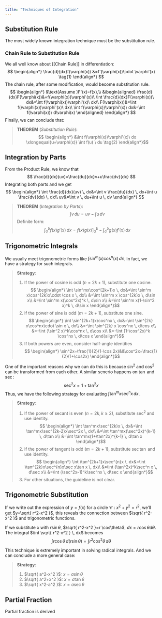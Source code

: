 ```yaml
---
title: "Techniques of Integration"
---
```

## Substitution Rule
The most widely known integration technique must be the substitution rule.
### Chain Rule to Substitution Rule
We all well know about [[Chain Rule]] in differentiation:
$$
\begin{align*}
\frac{d}{dx}f(\varphi(x)) &=f'(\varphi(x))\cdot \varphi'(x) \tag{1}
\end{align*}
$$
The chain rule, after some modification, would become substitution rule.
$$
\begin{align*}
&\text{Assume }F'(x)=f(x),\\
&\begin{aligned}
\frac{d}{dx}F(\varphi(x))&=f(\varphi(x))\varphi'(x)\\
\int \frac{d}{dx}F(\varphi(x))\ dx&=\int f(\varphi(x))\varphi'(x)\ dx\\
F(\varphi(x))&=\int f(\varphi(x))\varphi'(x)\ dx\\
\int f(\varphi(x))\varphi'(x)\ dx&=\int f(\varphi(x))\ d\varphi(x) 
\end{aligned}
\end{align*}
$$
Finally, we can conclude that:
>**THEOREM** (*Substitution Rule*):
>$$
\begin{align*}
&\int f(\varphi(x))\varphi'(x)\ dx \xlongequal{u=\varphi(x)} \int f(u) \ du \tag{2}
\end{align*}$$

## Integration by Parts
From the Product Rule, we know that
$$
\frac{d}{dx}(uv)=\frac{du}{dx}v+u\frac{dv}{dx}
$$
Integrating both parts and we get
$$
\begin{align*}
\int \frac{d}{dx}(uv) \, dx&=\int v \frac{du}{dx} \, dx+\int u \frac{dv}{dx} \, dx\\
uv&=\int v \, du+\int u \, dv  
\end{align*}
$$
>**THEOREM** (*Integration by Parts*):
>$$
\int v \, du=uv-\int u \, dv  $$
>Definite form:
>$$
\int _{a}^b f(x)g'(x) \, dx=f(x)g(x) ]^b_{a} -\int _{a}^b g(x)f'(x) \, dx $$

## Trigonometric Integrals
We usually meet trigonometric forms like $\int \sin^m(x)\cos^n(x) \, dx$. In fact, we have a strategy for such integrals.

>**Strategy**:
>1. If the power of cosine is odd ($n=2k+1$), substitute one cosine.
>$$
\begin{align*}
\int \sin^mx\cos^{2k+1}x \, dx&=\int \sin^m x\cos^{2k}x\cdot \cos x \, dx\\
&=\int \sin^m x \cos^{2k}x \, d\sin x\\
&=\int \sin^m x(\cos^2x)^k \, d\sin x\\
&=\int \sin^m x(1-\sin^2 x)^k \, d\sin x 
\end{align*}$$
>2. If the power of sine is odd ($m=2k+1$), substitute one sine.
>$$
\begin{align*}
\int \sin^{2k+1}x\cos^nx \, dx&=\int \sin^{2k} x\cos^nx\cdot \sin x \, dx\\
&=-\int \sin^{2k} x \cos^nx \, d\cos x\\
&=-\int (\sin^2 x)^k\cos^nx \, d\cos x\\
&=-\int (1-\cos^2x)^k \cos^nx \, d\cos x 
\end{align*}$$
>3. If both powers are even, consider half-angle identities
>$$
\begin{align*}
\sin^2x=\frac{1}{2}(1-\cos 2x)&&\cos^2x=\frac{1}{2}(1+\cos2x)
\end{align*}$$

One of the important reasons why we can do this is because $\sin^2$ and $\cos^2$ can be transformed from each other. A similar senerio happens on $\tan$ and $\sec$:
$$
\sec^2x=1+\tan^2x
$$
Thus, we have the following strategy for evaluating $\int \tan^mx\sec^nx \, dx$.

>**Strategy**:
>1. If the power of secant is even ($n=2k,k\geq 2$), substitute $\sec^2$ and use identity.
>$$
\begin{align*}
\int \tan^mx\sec^{2k}x \, dx&=\int \tan^mx\sec^{2k-2}x\sec^2x \, dx\\
&=\int \tan^mx(\sec^2x)^{k-1} \, d\tan x\\
&=\int \tan^mx(1+\tan^2x)^{k-1} \, d\tan x 
\end{align*}$$
>2. If the power of tangent is odd ($m=2k+1$), substitute $\sec\tan$ and use identity.
>$$
\begin{align*}
\int \tan^{2k+1}x\sec^{n}x \, dx&=\int \tan^{2k}x\sec^{n}x\sec x\tan x \, dx\\
&=\int (\tan^2x)^k\sec^n x \, d\sec x\\
&=\int (\sec^2x-1)^k\sec^nx \, d\sec x 
\end{align*}$$
>3. For other situations, the guideline is not clear.

## Trigonometric Substitution
If we write out the expression of $y=f(x)$ for a circle $\mathcal{C}: x^2+y^2=r^2$, we'll get $y=\sqrt{ r^2-x^2 }$, this reveals the connection between $\sqrt{ r^2-x^2 }$ and trigonometric functions.

If we substitute $x$ with $r\sin\theta$, $\sqrt{ r^2-x^2 }=r \cos\theta$, $dx=r\cos\theta d\theta$. The integral $\int \sqrt{ r^2-x^2 } \, dx$ becomes
$$
\int r\cos\theta \, d(r\sin\theta)=\int r^2\cos^2\theta \, d\theta
$$

This technique is extremely important in solving radical integrals. And we can conclude a more general case:

>**Strategy**:
>1. $\sqrt{ a^2-x^2 }$: $x=a\sin\theta$
>2. $\sqrt{ a^2+x^2 }$: $x=a\tan\theta$
>3. $\sqrt{ x^2-a^2 }$: $x=a\sec\theta$

## Partial Fraction
Partial fraction is derived